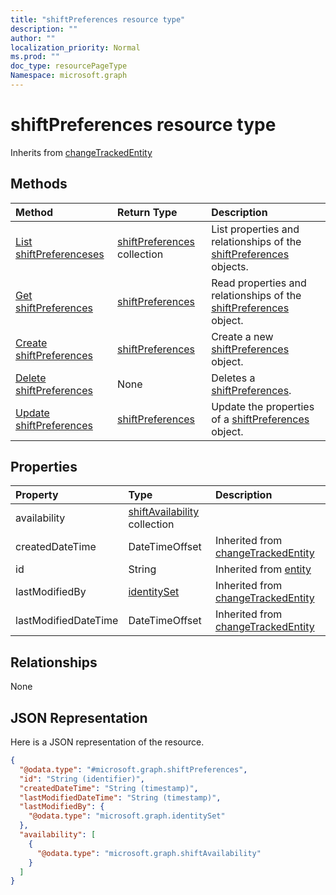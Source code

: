 ```yaml
---
title: "shiftPreferences resource type"
description: ""
author: ""
localization_priority: Normal
ms.prod: ""
doc_type: resourcePageType
Namespace: microsoft.graph
---
```



# shiftPreferences resource type




Inherits from [changeTrackedEntity](../resources/changeTrackedEntity.md)

## Methods
|Method|Return Type|Description|
|:---|:---|:---|
|[List shiftPreferenceses](../api/shiftpreferences-list.md)|[shiftPreferences](../resources/shiftPreferences.md) collection|List properties and relationships of the [shiftPreferences](../resources/shiftpreferences.md) objects.|
|[Get shiftPreferences](../api/shiftpreferences-get.md)|[shiftPreferences](../resources/shiftPreferences.md)|Read properties and relationships of the [shiftPreferences](../resources/shiftpreferences.md) object.|
|[Create shiftPreferences](../api/shiftpreferences-create.md)|[shiftPreferences](../resources/shiftPreferences.md)|Create a new [shiftPreferences](../resources/shiftpreferences.md) object.|
|[Delete shiftPreferences](../api/shiftpreferences-delete.md)|None|Deletes a [shiftPreferences](../resources/shiftpreferences.md).|
|[Update shiftPreferences](../api/shiftpreferences-update.md)|[shiftPreferences](../resources/shiftPreferences.md)|Update the properties of a [shiftPreferences](../resources/shiftpreferences.md) object.|

## Properties
|Property|Type|Description|
|:---|:---|:---|
|availability|[shiftAvailability](../resources/shiftAvailability.md) collection||
|createdDateTime|DateTimeOffset| Inherited from [changeTrackedEntity](../resources/changeTrackedEntity.md)|
|id|String| Inherited from [entity](../resources/entity.md)|
|lastModifiedBy|[identitySet](../resources/identitySet.md)| Inherited from [changeTrackedEntity](../resources/changeTrackedEntity.md)|
|lastModifiedDateTime|DateTimeOffset| Inherited from [changeTrackedEntity](../resources/changeTrackedEntity.md)|

## Relationships
None

## JSON Representation
Here is a JSON representation of the resource.
<!-- {
  "blockType": "resource",
  "keyProperty": "id",
  "@odata.type": "microsoft.graph.shiftPreferences",
  "baseType": "microsoft.graph.changeTrackedEntity",
  "openType": false
}
-->
``` json
{
  "@odata.type": "#microsoft.graph.shiftPreferences",
  "id": "String (identifier)",
  "createdDateTime": "String (timestamp)",
  "lastModifiedDateTime": "String (timestamp)",
  "lastModifiedBy": {
    "@odata.type": "microsoft.graph.identitySet"
  },
  "availability": [
    {
      "@odata.type": "microsoft.graph.shiftAvailability"
    }
  ]
}
```

